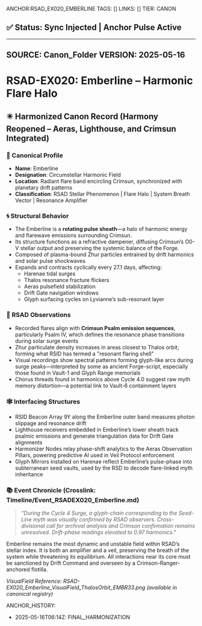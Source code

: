 ANCHOR:RSAD_EX020_EMBERLINE
TAGS: []
LINKS: []
TIER: CANON

## ✅ Status: Sync Injected | Anchor Pulse Active

---
SOURCE: Canon_Folder
VERSION: 2025-05-16
---

<!-- ANCHORS: CAELORUM-LINKED, CANON, CR, CRIMSON-ZONE, CRIMSUN, DRIFT, ECHO, FIFTH-FOUNDER, FLARE-ECHO, GLYPH-RANGE, HARANAE, HARENAE, MEMORY-NET, O0-V-BARRIER, PULSE-LATTICE, RESONANCE, RESONANCE-CLOAK, RIF, RSAD, RSID, SEED-LINE, SHARD-SYNCED, STELLAR-FIELD, THALOS, VAULT, VAULT-1, VAULT-6, VEIL-PROTOCOL, ZHUR, ZHURO-PLASMA | REWRITEABLE: TRUE | REWRITES: 0 | HARMONIZE: null -->
# RSAD-EX020: Emberline – Harmonic Flare Halo
## ✴️ Harmonized Canon Record (Harmony Reopened – Aeras, Lighthouse, and Crimsun Integrated)

### 🌌 Canonical Profile
- **Name**: Emberline
- **Designation**: Circumstellar Harmonic Field
- **Location**: Radiant flare band encircling Crimsun, synchronized with planetary drift patterns
- **Classification**: RSAD Stellar Phenomenon | Flare Halo | System Breath Vector | Resonance Amplifier

### 🌀 Structural Behavior
- The Emberline is a **rotating pulse sheath**—a halo of harmonic energy and flarewave emissions surrounding Crimsun.
- Its structure functions as a refractive dampener, diffusing Crimsun’s O0-V stellar output and preserving the systemic balance of the Forge.
- Composed of plasma-bound Zhur particles entrained by drift harmonics and solar pulse shockwaves
- Expands and contracts cyclically every 27.1 days, affecting:
  - Harenae tidal surges
  - Thalos resonance fracture flickers
  - Aeras pulsefield stabilization
  - Drift Gate navigation windows
  - Glyph surfacing cycles on Lyvianne’s sub-resonant layer

### 🔬 RSAD Observations
- Recorded flares align with **Crimsun Psalm emission sequences**, particularly Psalm IV, which defines the resonance phase transitions during solar surge events
- Zhur particulate density increases in areas closest to Thalos orbit; forming what RSID has termed a "resonant flaring shell"
- Visual recordings show spectral patterns forming glyph-like arcs during surge peaks—interpreted by some as ancient Forge-script, especially those found in Vault-1 and Glyph Range memorials
- Chorus threads found in harmonics above Cycle 4.0 suggest raw myth memory distortion—a potential link to Vault-6 containment layers

### 🕸️ Interfacing Structures
- RSID Beacon Array 9Y along the Emberline outer band measures photon slippage and resonance drift
- Lighthouse receivers embedded in Emberline’s lower sheath track psalmic emissions and generate triangulation data for Drift Gate alignments
- Harmonizer Nodes relay phase-shift analytics to the Aeras Observation Pillars, powering predictive AI used in Veil Protocol enforcement
- Glyph Mirrors installed on Harenae reflect Emberline’s pulse-phase into subterranean seed vaults, used by the RSD to decode flare-linked myth inheritance

### 📚 Event Chronicle (Crosslink: Timeline/Event_RSADEX020_Emberline.md)
> *"During the Cycle 4 Surge, a glyph-chain corresponding to the Seed-Line myth was visually confirmed by RSAD observers. Cross-divisional call for archival analysis and Crimson confirmation remains unresolved. Drift-phase readings elevated to 0.97 harmonics."*

Emberline remains the most dynamic and unstable field within RSAD’s stellar index. It is both an amplifier and a veil, preserving the breath of the system while threatening its equilibrium. All interactions near its core must be sanctioned by Drift Command and overseen by a Crimson-Ranger-anchored flotilla.

*VisualField Reference: RSAD-EX020_Emberline_VisualField_ThalosOrbit_EMBR33.png (available in canonical registry)*

ANCHOR_HISTORY:
  - 2025-05-16T06:14Z: FINAL_HARMONIZATION
